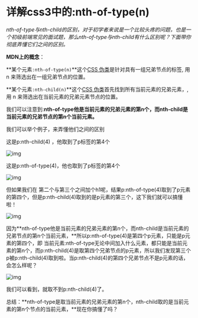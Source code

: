 # 详解css3中的:nth-of-type(n)

*nth-of-type与nth-child的区别，对于初学者来说是一个比较头疼的问题，也是一个初级前端常见的面试题，那么nth-of-type与nth-child有什么区别呢？下面带你彻底弄懂它们之间的区别。*

**MDN上的概念**：

**某个元素`:nth-of-type(n)`**这个[CSS 伪类](https://link.zhihu.com/?target=https%3A//developer.mozilla.org/en-US/docs/CSS/Pseudo-classes)是针对具有一组兄弟节点的标签, 用 n 来筛选出在一组兄弟节点的位置。

**某个元素`:nth-child(n)`**这个[CSS 伪类](https://link.zhihu.com/?target=https%3A//developer.mozilla.org/en-US/docs/CSS/Pseudo-classes)首先找到所有当前元素的兄弟元素，, 用 n 来筛选出在当前元素的兄弟元素节点的位置。

我们可以注意到:**nth-of-type他是当前元素的兄弟元素的第n个，而nth-child是当前元素的兄弟节点的第n个当前元素。**

我们可以举个例子，来弄懂他们之间的区别

这是p:nth-child(4) ，他取到了p标签的第4个

![img](https://pic3.zhimg.com/80/v2-42ce09ad7302d9048c58b7f8bf992e3a_720w.jpg)

这是p:nth-of-type(4)，他也取到了p标签的第4个

![img](https://pic2.zhimg.com/80/v2-52e92044866741731117558a0e2febbd_720w.jpg)

但如果我们在 第二个与第三个之间加个h1呢，结果p:nth-of-type(4)取到了p元素的第四个，但是p:nth-child(4)取到的是p元素的第三个，这下我们就可以搞懂啦！

![img](https://pic3.zhimg.com/80/v2-2f064374566c406dde14d7b083aebd76_720w.jpg)

因为**nth-of-type他是当前元素的兄弟元素的第n个，而nth-child是当前元素的兄弟节点的第n个当前元素，**所以p:nth-of-type(4)是第四个p元素，只能是p元素的第四个，即 当前元素:nth-of-type无论中间加入什么元素，都只能是当前元素的第n个，而p:nth-child(4)是取第四个兄弟节点的p元素，所以我们发现第三个p被p:nth-child(4)取到啦。当p:nth-child(4)的第四个兄弟节点不是p元素的话，会怎么样呢？

![img](https://pic3.zhimg.com/80/v2-a5ac386f1d355cda06cf67a6f8f84a96_720w.jpg)

我们可以看到，就取不到p:nth-child(4)了。

总结：**nth-of-type是取当前元素的兄弟元素的第n个，nth-child取的是当前元素的第n个节点的当前元素，**现在你搞懂了吗？
